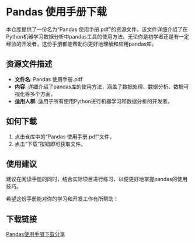 # Pandas 使用手册下载

本仓库提供了一份名为“Pandas 使用手册.pdf”的资源文件，该文件详细介绍了在Python机器学习数据分析中pandas工具的使用方法。无论你是初学者还是有一定经验的开发者，这份手册都能帮助你更好地理解和应用pandas库。

## 资源文件描述

- **文件名**: Pandas 使用手册.pdf
- **内容**: 详细介绍了pandas库的使用方法，涵盖了数据处理、数据分析、数据可视化等多个方面。
- **适用人群**: 适用于所有使用Python进行机器学习和数据分析的开发者。

## 如何下载

1. 点击仓库中的“Pandas 使用手册.pdf”文件。
2. 点击“下载”按钮即可获取文件。

## 使用建议

建议在阅读手册的同时，结合实际项目进行练习，以便更好地掌握pandas的使用技巧。

希望这份手册能对你的学习和开发工作有所帮助！

## 下载链接

[Pandas使用手册下载分享](https://pan.quark.cn/s/d9dcc08eef5b)